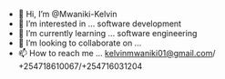 - 👋 Hi, I’m @Mwaniki-Kelvin
- 👀 I’m interested in ... software development
- 🌱 I’m currently learning ... software engineering
- 💞️ I’m looking to collaborate on ...
- 📫 How to reach me ... kelvinmwaniki01@gmail.com/ +254718610067/+254716031204

<!---
Mwaniki-Kelvin/Mwaniki-Kelvin is a ✨ special ✨ repository because its `README.md` (this file) appears on your GitHub profile.
You can click the Preview link to take a look at your changes.
--->
